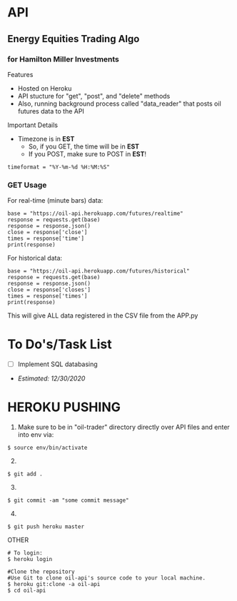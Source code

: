 # **API**
## Energy Equities Trading Algo
### for Hamilton Miller Investments

Features
- Hosted on Heroku
- API stucture for "get", "post", and "delete" methods
- Also, running background process called "data_reader" that posts oil futures data to the API

Important Details
- Timezone is in **EST**
    - So, if you GET, the time will be in **EST**
    - If you POST, make sure to POST in **EST**!
```
timeformat = "%Y-%m-%d %H:%M:%S"
```
### **GET Usage**

For real-time (minute bars) data:
```
base = "https://oil-api.herokuapp.com/futures/realtime"
response = requests.get(base)
response = response.json()
close = response['close']
times = response['time']
print(response)

```
For historical data:

```
base = "https://oil-api.herokuapp.com/futures/historical"
response = requests.get(base)
response = response.json()
close = response['closes']
times = response['times']
print(response)

```
This will give ALL data registered in the CSV file from the APP.py


# To Do's/Task List
- [ ] Implement SQL databasing
- _Estimated: 12/30/2020_

# HEROKU PUSHING
1) Make sure to be in "oil-trader" directory directly over API files
and enter into env via:
```
$ source env/bin/activate
```
2) 
```
$ git add .
```
3) 
```
$ git commit -am "some commit message"
```
4)
```
$ git push heroku master
```

OTHER

```
# To login:
$ heroku login

#Clone the repository
#Use Git to clone oil-api's source code to your local machine.
$ heroku git:clone -a oil-api
$ cd oil-api
```
